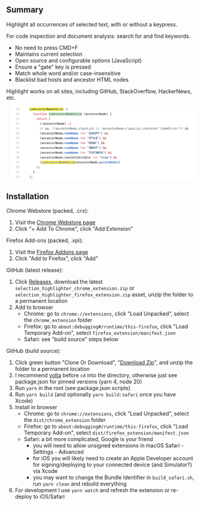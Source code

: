 ## Summary

Highlight all occurrences of selected text, with or without a keypress.

For code inspection and document analysis: search for and find keywords.

- No need to press CMD+F
- Maintains current selection
- Open source and configurable options (JavaScript)
- Ensure a "gate" key is pressed
- Match whole word and/or case-insensitive
- Blacklist bad hosts and ancestor HTML nodes

Highlight works on all sites, including GitHub, StackOverflow, HackerNews, etc.

<img src='src/images/screenshot_example.png' width='640' />

## Installation

Chrome Webstore (packed, .crx):

1. Visit the [Chrome Webstore page](https://chrome.google.com/webstore/detail/selection-highlighter/nepmkgohgoagfgcoegjaggacodcpdibj)
2. Click "+ Add To Chrome", click "Add Extension"

Firefox Add-ons (packed, .xpi):

1. Visit the [Firefox Addons page](https://addons.mozilla.org/en-US/firefox/addon/selection-highlighter-v2/)
2. Click "Add to Firefox", click "Add"

GitHub (latest release):

1. Click [Releases](https://github.com/neaumusic/selection-highlighter/releases), download the latest `selection_highlighter_chrome_extension.zip` or `selection_highlighter_firefox_extension.zip` asset, unzip the folder to a permanent location
2. Add to browser
   - Chrome: go to `chrome://extensions`, click "Load Unpacked", select the `chrome_extension` folder
   - Firefox: go to `about:debugging#/runtime/this-firefox`, click "Load Temporary Add-on", select `firefox_extension/manifest.json`
   - Safari: see "build source" steps below

GitHub (build source):

1. Click green button "Clone Or Download", "[Download Zip](https://github.com/neaumusic/selection-highlighter/archive/master.zip)", and unzip the folder to a permanent location
2. I recommend [volta](https://volta.sh) before `cd` into the directory, otherwise just see package.json for pinned versions (yarn 4, node 20)
3. Run `yarn` in the root (see package.json scripts)
4. Run `yarn build` (and optionally `yarn build:safari` once you have Xcode)
5. Install in browser
   - Chrome: go to `chrome://extensions`, click "Load Unpacked", select the `dist/chrome_extension` folder
   - Firefox: go to `about:debugging#/runtime/this-firefox`, click "Load Temporary Add-on", select `dist/firefox_extension/manifest.json`
   - Safari: a bit more complicated, Google is your friend
     - you will need to allow unsigned extensions in macOS Safari - Settings - Advanced
     - for iOS you will likely need to create an Apple Developer account for signing/deploying to your connected device (and Simulator?) via Xcode
     - you may want to change the Bundle Identifier in `build_safari.sh`, run `yarn clean` and rebuild everything
6. For development I use `yarn watch` and refresh the extension or re-deploy to iOS/Safari
